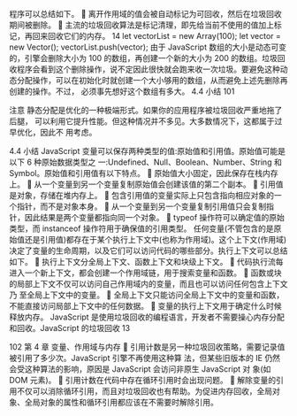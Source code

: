 程序可以总结如下。
 离开作用域的值会被自动标记为可回收，然后在垃圾回收期间被删除。
 主流的垃圾回收算法是标记清理，即先给当前不使用的值加上标记，再回来回收它们的内存。 14
let vectorList = new Array(100); 
let vector = new Vector(); 
vectorList.push(vector);
由于 JavaScript 数组的大小是动态可变的，引擎会删除大小为 100 的数组，再创建一个新的大小为 200 的数组。垃圾回收程序会看到这个删除操作，说不定因此很快就会跑来收一次垃圾。要避免这种动 态分配操作，可以在初始化时就创建一个大小够用的数组，从而避免上述先删除再创建的操作。不过， 必须事先想好这个数组有多大。
4.4 小结 101
   
注意 静态分配是优化的一种极端形式。如果你的应用程序被垃圾回收严重地拖了后腿， 可以利用它提升性能。但这种情况并不多见。大多数情况下，这都属于过早优化，因此不 用考虑。

4.4 小结
JavaScript 变量可以保存两种类型的值:原始值和引用值。原始值可能是以下 6 种原始数据类型之 一:Undefined、Null、Boolean、Number、String 和 Symbol。原始值和引用值有以下特点。
 原始值大小固定，因此保存在栈内存上。
 从一个变量到另一个变量复制原始值会创建该值的第二个副本。
 引用值是对象，存储在堆内存上。
 包含引用值的变量实际上只包含指向相应对象的一个指针，而不是对象本身。
 从一个变量到另一个变量复制引用值只会复制指针，因此结果是两个变量都指向同一个对象。 
 typeof 操作符可以确定值的原始类型，而 instanceof 操作符用于确保值的引用类型。 任何变量(不管包含的是原始值还是引用值)都存在于某个执行上下文中(也称为作用域)。这个上下文(作用域)决定了变量的生命周期，以及它们可以访问代码的哪些部分。执行上下文可以总结 如下。
 执行上下文分全局上下文、函数上下文和块级上下文。
 代码执行流每进入一个新上下文，都会创建一个作用域链，用于搜索变量和函数。
 函数或块的局部上下文不仅可以访问自己作用域内的变量，而且也可以访问任何包含上下文乃
     至全局上下文中的变量。
 全局上下文只能访问全局上下文中的变量和函数，不能直接访问局部上下文中的任何数据。
 变量的执行上下文用于确定什么时候释放内存。
JavaScript 是使用垃圾回收的编程语言，开发者不需要操心内存分配和回收。JavaScript 的垃圾回收 13
  
102 第 4 章 变量、作用域与内存
 引用计数是另一种垃圾回收策略，需要记录值被引用了多少次。JavaScript 引擎不再使用这种算 法，但某些旧版本的 IE 仍然会受这种算法的影响，原因是 JavaScript 会访问非原生 JavaScript 对 象(如 DOM 元素)。
 引用计数在代码中存在循环引用时会出现问题。
 解除变量的引用不仅可以消除循环引用，而且对垃圾回收也有帮助。为促进内存回收，全局对
象、全局对象的属性和循环引用都应该在不需要时解除引用。